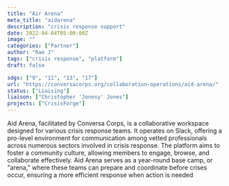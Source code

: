 ```yaml
---
title: "Air Arena"
meta_title: "aidarena"
description: "crisis response support"
date: 2022-04-04T05:00:00Z
image: ""
categories: ["Partner"]
author: "Rae J"
tags: ["crisis response", "platform"]
draft: false

sdgs: ["9", "11", "13", "17"]
url: "https://conversacorps.org/collaboration-operations/aid-arena/"
status: ["Liaising"]
liaison: ["Christopher 'Jonesy' Jones"]
projects: ["CrisisForge"]
---
```


Aid Arena, facilitated by Conversa Corps, is a collaborative workspace designed for various crisis response teams. It operates on Slack, offering a pro-level environment for communication among vetted professionals across numerous sectors involved in crisis response. The platform aims to foster a community culture, allowing members to engage, browse, and collaborate effectively. Aid Arena serves as a year-round base camp, or "arena," where these teams can prepare and coordinate before crises occur, ensuring a more efficient response when action is needed
